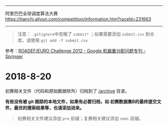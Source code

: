 -----

阿里巴巴全球调度算法大赛
https://tianchi.aliyun.com/competition/information.htm?raceId=231663

-----

> 注意： `.gitignore`中忽略了 `submit*` ；如果需要添加 `submit.csv` 到仓库，请使用 `git add -f submit.csv`

参考：[ROADEF/EURO Challenge 2012 - Google 机器重分配问题专刊 - Springer](https://link.springer.com/article/10.1007/s10479-016-2203-7)

# 2018-8-20

初赛相关文件（代码和原始数据除外）归档到了 [/archive](/archive) 目录。

**有些没有被 git 跟踪的本地文件，如果有必要归档，如 初赛数据集B的最终提交文件，最优的搜索结果等，也请添加进来。**

> 初赛相关文件建议添加 `pre` 前缀；复赛相关建议添加 `semi` 前缀。
